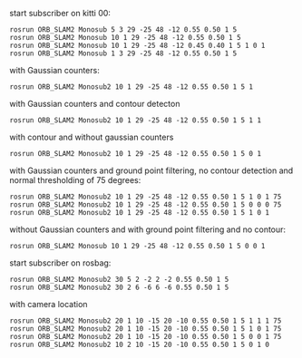 start subscriber on kitti 00: 

	rosrun ORB_SLAM2 Monosub 5 3 29 -25 48 -12 0.55 0.50 1 5
	rosrun ORB_SLAM2 Monosub 10 1 29 -25 48 -12 0.55 0.50 1 5
	rosrun ORB_SLAM2 Monosub 10 1 29 -25 48 -12 0.45 0.40 1 5 1 0 1
	rosrun ORB_SLAM2 Monosub 1 3 29 -25 48 -12 0.55 0.50 1 5 
	
with Gaussian counters: 

	rosrun ORB_SLAM2 Monosub2 10 1 29 -25 48 -12 0.55 0.50 1 5 1
	
with Gaussian counters and contour detecton

	rosrun ORB_SLAM2 Monosub2 10 1 29 -25 48 -12 0.55 0.50 1 5 1 1
	
with contour and without gaussian counters

	rosrun ORB_SLAM2 Monosub2 10 1 29 -25 48 -12 0.55 0.50 1 5 0 1
	
with Gaussian counters and ground point filtering, no contour detection and normal thresholding of 75 degrees:

	rosrun ORB_SLAM2 Monosub2 10 1 29 -25 48 -12 0.55 0.50 1 5 1 0 1 75
	rosrun ORB_SLAM2 Monosub2 10 1 29 -25 48 -12 0.55 0.50 1 5 0 0 0 75
	rosrun ORB_SLAM2 Monosub2 10 1 29 -25 48 -12 0.55 0.50 1 5 1 0 1
	
without Gaussian counters and with ground point filtering and no contour: 

	rosrun ORB_SLAM2 Monosub 10 1 29 -25 48 -12 0.55 0.50 1 5 0 0 1
	
start subscriber on rosbag: 

	rosrun ORB_SLAM2 Monosub2 30 5 2 -2 2 -2 0.55 0.50 1 5
	rosrun ORB_SLAM2 Monosub2 30 2 6 -6 6 -6 0.55 0.50 1 5
	
with camera location 

	rosrun ORB_SLAM2 Monosub2 20 1 10 -15 20 -10 0.55 0.50 1 5 1 1 1 75
	rosrun ORB_SLAM2 Monosub2 20 1 10 -15 20 -10 0.55 0.50 1 5 1 0 1 75
	rosrun ORB_SLAM2 Monosub2 20 1 10 -15 20 -10 0.55 0.50 1 5 0 0 1 75
	rosrun ORB_SLAM2 Monosub2 10 2 10 -15 20 -10 0.55 0.50 1 5 0 1 0
